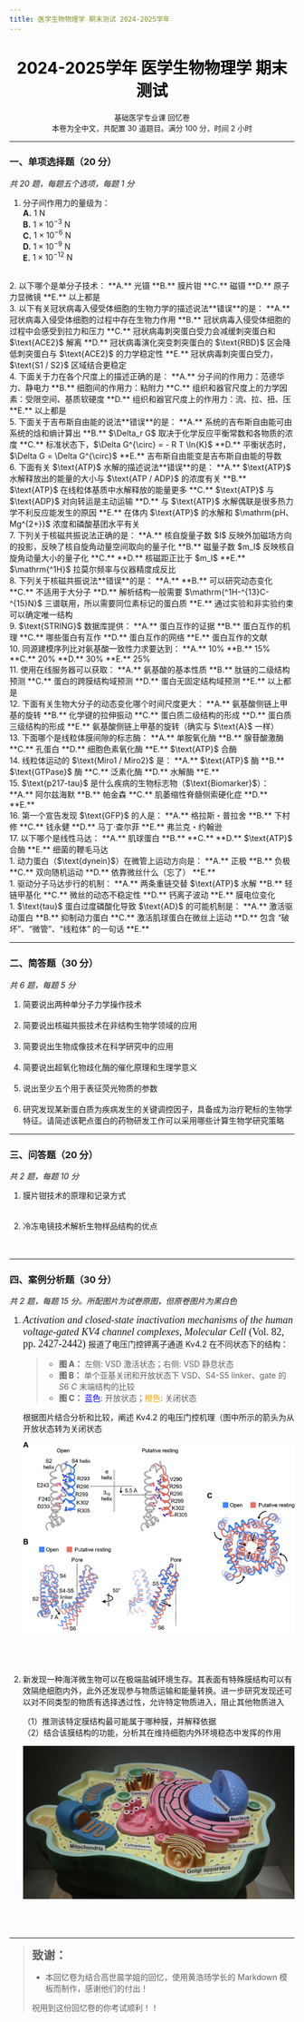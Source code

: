 ```yaml
---
title: 医学生物物理学 期末测试 2024-2025学年
---
```


<center>

<h1 style="color: black">
<b>2024-2025学年 医学生物物理学 期末测试</b>
</h1>

<p style="font-size: 13px">
基础医学专业课 回忆卷<br>
本卷为全中文，共配置 30 道题目。满分 100 分，时间 2 小时
</p>

</center>

---

### 一、单项选择题（$20$ 分）

*共 20 题，每题五个选项，每题 1 分*

1. 分子间作用力的量级为：  
   **A.** $1~\text{N}$  
   **B.** $1 \times 10^{-3}~\text{N}$  
   **C.** $1 \times 10^{-6}~\text{N}$  
   **D.** $1 \times 10^{-9}~\text{N}$  
   **E.** $1 \times 10^{-12}~\text{N}$  
<br>
2. 以下哪个是单分子技术：  
   **A.** 光镊  
   **B.** 膜片钳  
   **C.** 磁镊  
   **D.** 原子力显微镜  
   **E.** 以上都是  
<br>
3. 以下有关冠状病毒入侵受体细胞的生物力学的描述说法**错误**的是：  
   **A.** 冠状病毒入侵受体细胞的过程中存在生物力作用  
   **B.** 冠状病毒入侵受体细胞的过程中会感受到拉力和压力  
   **C.** 冠状病毒刺突蛋白受力会减缓刺突蛋白和 $\text{ACE2}$ 解离  
   **D.** 冠状病毒演化突变刺突蛋白的 $\text{RBD}$ 区会降低刺突蛋白与 $\text{ACE2}$ 的力学稳定性  
   **E.** 冠状病毒刺突蛋白受力，$\text{S1 / S2}$ 区域结合更稳定  
<br>
4. 下面关于力在各个尺度上的描述正确的是：  
   **A.** 分子间的作用力：范德华力、静电力  
   **B.** 细胞间的作用力：粘附力  
   **C.** 组织和器官尺度上的力学因素：受限空间、基质软硬度  
   **D.** 组织和器官尺度上的作用力：流、拉、扭、压  
   **E.** 以上都是  
<br>
5. 下面关于吉布斯自由能的说法**错误**的是：  
   **A.** 系统的吉布斯自由能可由系统的焓和熵计算出  
   **B.** $\Delta_r G$ 取决于化学反应平衡常数和各物质的浓度  
   **C.** 标准状态下，$\Delta G^{\circ} = - R T \ln{K}$  
   **D.** 平衡状态时，$\Delta G = \Delta G^{\circ}$  
   **E.** 吉布斯自由能变是吉布斯自由能的导数  
<br>
6. 下面有关 $\text{ATP}$ 水解的描述说法**错误**的是：  
   **A.** $\text{ATP}$ 水解释放出的能量的大小与 $\text{ATP / ADP}$ 的浓度有关  
   **B.** $\text{ATP}$ 在线粒体基质中水解释放的能量更多  
   **C.** $\text{ATP}$ 与 $\text{ADP}$ 对向转运是主动运输  
   **D.** 与 $\text{ATP}$ 水解偶联是很多热力学不利反应能发生的原因  
   **E.** 在体内 $\text{ATP}$ 的水解和 $\mathrm{pH、Mg^{2+}}$ 浓度和磷酸基团水平有关  
<br>
7. 下列关于核磁共振说法正确的是：  
   **A.** 核自旋量子数 $I$ 反映外加磁场方向的投影，反映了核自旋角动量空间取向的量子化  
   **B.** 磁量子数 $m_I$ 反映核自旋角动量大小的量子化  
   **C.**  
   **D.** 核磁距正比于 $m_I$  
   **E.** $\mathrm{^1H}$ 拉莫尔频率与仪器精度成反比  
<br>
8. 下列关于核磁共振说法**错误**的是：  
   **A.**  
   **B.** 可以研究动态变化  
   **C.** 不适用于大分子  
   **D.** 解析结构一般需要 $\mathrm{^1H-^{13}C-^{15}N}$ 三谱联用，所以需要同位素标记的蛋白质  
   **E.** 通过实验和非实验约束可以确定唯一结构  
<br>
9. $\text{STRING}$ 数据库提供：  
   **A.** 蛋白互作的证据  
   **B.** 蛋白互作的机理  
   **C.** 哪些蛋白有互作  
   **D.** 蛋白互作的网络  
   **E.** 蛋白互作的文献  
<br>
10. 同源建模序列比对氨基酸一致性力求要达到：  
    **A.** 10%  
    **B.** 15%  
    **C.** 20%  
    **D.** 30%  
    **E.** 25%  
<br>
11. 使用在线服务器可以获取：  
    **A.** 氨基酸的基本性质  
    **B.** 肽链的二级结构预测  
    **C.** 蛋白的跨膜结构域预测  
    **D.** 蛋白无固定结构域预测  
    **E.** 以上都是  
<br>
12. 下面有关生物大分子的动态变化哪个时间尺度更大：  
    **A.** 氨基酸侧链上甲基的旋转  
    **B.** 化学键的拉伸振动  
    **C.** 蛋白质二级结构的形成  
    **D.** 蛋白质三级结构的形成  
    **E.** 氨基酸侧链上甲基的旋转（确实与 $\text{A}$ 一样）  
<br>
13. 下面哪个是线粒体膜间隙的标志酶：  
    **A.** 单胺氧化酶  
    **B.** 腺苷酸激酶  
    **C.** 孔蛋白  
    **D.** 细胞色素氧化酶  
    **E.** $\text{ATP}$ 合酶  
<br>
14. 线粒体运动的 $\text{Miro1 / Miro2}$ 是：  
    **A.** $\text{ATP}$ 酶  
    **B.** $\text{GTPase}$ 酶  
    **C.** 泛素化酶  
    **D.** 水解酶  
    **E.**  
<br>
15. $\text{p217-tau}$ 是什么疾病的生物标志物（$\text{Biomarker}$）：  
    **A.** 阿尔兹海默  
    **B.** 帕金森  
    **C.** 肌萎缩性脊髓侧索硬化症  
    **D.**  
    **E.**  
<br>
16. 第一个宣告发现 $\text{GFP}$ 的人是：  
    **A.** 格拉斯・普拉舍  
    **B.** 下村修  
    **C.** 钱永健  
    **D.** 马丁·查尔菲  
    **E.** 弗兰克・约翰逊  
<br>
17. 以下哪个是线性马达：  
    **A.** 肌球蛋白  
    **B.**  
    **C.**  
    **D.** $\text{ATP}$ 合酶  
    **E.** 细菌的鞭毛马达  
<br>
1.  动力蛋白（$\text{dynein}$）在微管上运动方向是：  
    **A.** 正极  
    **B.** 负极  
    **C.** 双向随机运动  
    **D.** 依靠微丝什么（忘了）  
    **E.**  
<br>
1.  驱动分子马达步行的机制：  
    **A.** 两条重链交替 $\text{ATP}$ 水解  
    **B.** 轻链甲基化  
    **C.** 微丝的动态不稳定性  
    **D.** 钙离子波动  
    **E.** 膜电位变化  
<br>
1.  $\text{tau}$ 蛋白过度磷酸化导致 $\text{AD}$ 的可能机制是：  
    **A.** 激活驱动蛋白  
    **B.** 抑制动力蛋白  
    **C.** 激活肌球蛋白在微丝上运动  
    **D.** 包含 “破坏”、“微管”、“线粒体” 的一句话  
    **E.**  

---

### 二、简答题（$30$ 分）

  *共 6 题，每题 5 分*

1. 简要说出两种单分子力学操作技术
<br><br>
2. 简要说出核磁共振技术在非结构生物学领域的应用
<br><br>
3. 简要说出生物成像技术在科学研究中的应用
<br><br>
4. 简要说出超氧化物歧化酶的催化原理和生理学意义
<br><br>
5. 说出至少五个用于表征荧光物质的参数
<br><br>
6. 研究发现某新蛋白质为疾病发生的关键调控因子，具备成为治疗靶标的生物学特征。请简述该靶点蛋白的药物研发工作可以采用哪些计算生物学研究策略

---

### 三、问答题（$20$ 分）

*共 2 题，每题 10 分*

1. 膜片钳技术的原理和记录方式
<br><br><br>
2. 冷冻电镜技术解析生物样品结构的优点
<br><br><br>

---

### 四、案例分析题（$30$ 分）

*共 2 题，每题 15 分。所配图片为试卷原图，但原卷图片为黑白色*

1. <font face="Times New Roman" size = "4"> *Activation and closed-state inactivation mechanisms of the human voltage-gated KV4 channel complexes*, *Molecular Cell* (Vol. 82, pp. 2427-2442) </font> 报道了电压门控钾离子通道 $\text{Kv4.2}$ 在不同状态下的结构：

    > - **图 A：** 左侧: $\text{VSD}$ 激活状态；右侧: $\text{VSD}$ 静息状态  
    > - **图 B：** 单个亚基关闭和开放状态下 $\text{VSD}$、$\text{S4-S5 linker}$、$\text{gate}$ 的 $S6~C$ 末端结构的比较  
    > - **图 C：** <span style="color: blue;">蓝色</span>: 开放状态；<span style="color: orange;">橙色</span>: 关闭状态

    根据图片结合分析和比较，阐述 $\text{Kv4.2}$ 的电压门控机理（图中所示的箭头为从开放状态转为关闭状态
    
    ![alt text](4.1.png)<br><br><br><br>

1. 新发现一种海洋微生物可以在极端盐碱环境生存。其表面有特殊膜结构可以有效隔绝细胞内外，此外还发现参与物质运输和能量转换。进一步研究发现还可以对不同类型的物质有选择透过性，允许特定物质进入，阻止其他物质进入

    （$1$）推测该特定膜结构最可能属于哪种膜，并解释依据  
    （$2$）结合该膜结构的功能，分析其在维持细胞内外环境稳态中发挥的作用  
    
    ![alt text](4.2.png)<br><br><br><br>

---

> <font size = 5><b>`致谢：`</b></font>
> 
> + 本回忆卷为结合高世晨学姐的回忆，使用黄浩旸学长的 $\text{Markdown}$ 模板而制作，感谢他们的付出！
>
> 祝用到这份回忆卷的你考试顺利！！